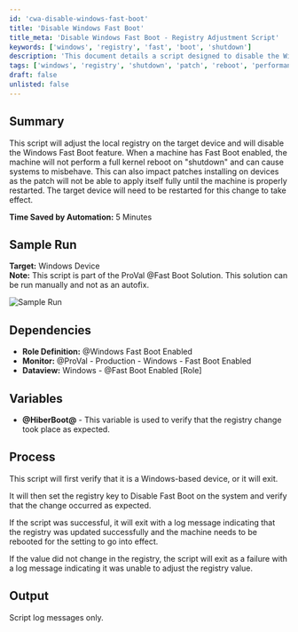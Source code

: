 ```yaml
---
id: 'cwa-disable-windows-fast-boot'
title: 'Disable Windows Fast Boot'
title_meta: 'Disable Windows Fast Boot - Registry Adjustment Script'
keywords: ['windows', 'registry', 'fast', 'boot', 'shutdown']
description: 'This document details a script designed to disable the Windows Fast Boot feature by adjusting the local registry on the target device. Fast Boot can prevent a full kernel reboot during shutdown, potentially causing system issues and impacting patch installations. The script ensures proper functionality by requiring a device restart for changes to take effect.'
tags: ['windows', 'registry', 'shutdown', 'patch', 'reboot', 'performance']
draft: false
unlisted: false
---
```

## Summary

This script will adjust the local registry on the target device and will disable the Windows Fast Boot feature. When a machine has Fast Boot enabled, the machine will not perform a full kernel reboot on "shutdown" and can cause systems to misbehave. This can also impact patches installing on devices as the patch will not be able to apply itself fully until the machine is properly restarted. The target device will need to be restarted for this change to take effect.

**Time Saved by Automation:** 5 Minutes

## Sample Run

**Target:** Windows Device  
**Note:** This script is part of the ProVal @Fast Boot Solution. This solution can be run manually and not as an autofix.

![Sample Run](..\..\..\static\img\Fast-Boot---Disable\image_1.png)

## Dependencies

- **Role Definition:** @Windows Fast Boot Enabled
- **Monitor:** @ProVal - Production - Windows - Fast Boot Enabled
- **Dataview:** Windows - @Fast Boot Enabled [Role]

## Variables

- **@HiberBoot@** - This variable is used to verify that the registry change took place as expected.

## Process

This script will first verify that it is a Windows-based device, or it will exit.

It will then set the registry key to Disable Fast Boot on the system and verify that the change occurred as expected.

If the script was successful, it will exit with a log message indicating that the registry was updated successfully and the machine needs to be rebooted for the setting to go into effect.

If the value did not change in the registry, the script will exit as a failure with a log message indicating it was unable to adjust the registry value.

## Output

Script log messages only.



